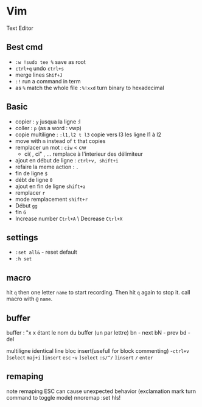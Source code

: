 
# Vim

Text Editor

Best cmd
---
- `:w !sudo tee %` save as root
- `ctrl+q` undo `ctrl+s`
- merge lines `Shif+J`
- `:!` run a command in term
- as `%` match the whole file `:%!xxd` turn binary to hexadecimal

Basic
---
- copier : `y`  jusqua la ligne :l
- coller : `p` (as a word : vwp)
- copie multiligne : `:l1,l2 t l3`  copie vers l3 les ligne l1 à l2
- move with `m` instead of `t` that copies
- remplacer un mot : `ciw` < cw
	- ci( , ci" , ... remplace à l'interieur des délimiteur
- ajout en début de ligne : `ctrl+v, shift+i`
- refaire la meme action : `.`
- fin de ligne `$`
- débt de ligne `0`
- ajout en fin de ligne `shift+a`
- remplacer `r`
- mode remplacement `shift+r`
- Début `gg`
- fin `G`
- Increase number `Ctrl+A` \ Decrease `Ctrl+X`

settings
---
- `:set all&`   - reset default
- `:h set`

macro
---
hit `q` then one letter `name` to start recording. 
Then hit `q` again to stop it.
call macro with `@` `name`.

buffer
---
buffer : "x  x étant le nom du buffer (un par lettre) 
bn - next
bN - prev
bd - del

multiligne identical line bloc insert(usefull for block commenting)
    -`ctrl+v` `]select` `maj+i` `]insert` `esc`
    -`v` `]select` `:s/^/` `]insert` `/` `enter`

remaping
---
note remaping ESC can cause unexpected behavior
(exclamation mark turn command to toggle mode)
nnoremap <n><l> :set hls!<cr>

